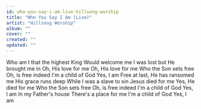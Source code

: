 ```yaml
---
id: who-you-say-i-am-live-hillsong-worship
title: "Who You Say I Am (Live)"
artist: "Hillsong Worship"
album: ""
cover: ""
created: ""
updated: ""
---
```


Who am I that the highest King
Would welcome me
I was lost but He brought me in
Oh, His love for me
Oh, His love for me
Who the Son sets free
Oh, is free indeed
I'm a child of God
Yes, I am
Free at last, He has ransomed me
His grace runs deep
While I was a slave to sin
Jesus died for me
Yes, He died for me
Who the Son sets free
Oh, is free indeed
I'm a child of God
Yes, I am
In my Father's house
There's a place for me
I'm a child of God
Yes, I am